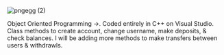 ![pngegg (2)](https://user-images.githubusercontent.com/102629027/219966311-e858fe7a-1fe8-4720-8e1e-e426f0d1fc17.png)








Object Oriented Programming ->.
Coded entirely in C++ on Visual Studio. 
Class methods to create account, change username, make deposits, & check balances.
I will be adding more methods to make transfers between users & withdrawls.
